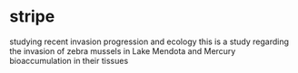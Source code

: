 # stripe
studying recent invasion progression and ecology
this is a study regarding the invasion of zebra mussels in Lake Mendota and Mercury bioaccumulation in their tissues  
